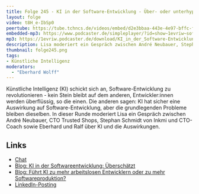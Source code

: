 ```yaml
---
title: Folge 245 - KI in der Software-Entwicklung - Über- oder unterhypt?
layout: folge
video: t8H_e-IbSp0
peertube: https://tube.tchncs.de/videos/embed/d2e3bbaa-443e-4e97-bffc-fb46391b607c
embedded-mp3: https://www.podcaster.de/simpleplayer/?id=show~1evriw~software-architektur-im-stream~pod-e2676f63c107244042cde008ac&v=1734714869
mp3: https://1evriw.podcaster.de/download/KI_in_der_Software-Entwicklung_Ueber-_oder_unterhypt.mp3
description: Lisa moderiert ein Gespräch zwischen André Neubauer, Stephan Schmidt, Eberhard und Ralf über KI und die Auswirkungen auf Software-Architekturen.
thumbnail: folge245.png
tags:
- Künstliche Intelligenz
moderators:
  - "Eberhard Wolff"
---
```


Künstliche Intelligenz (KI) schickt sich an, Software-Entwicklung zu
revolutionieren - kein Stein bleibt auf dem anderen, Entwickler:innen
werden überflüssig, so die einen. Die anderen sagen: KI hat sicher
eine Auswirkung auf Software-Entwicklung, aber die grundlegenden
Probleme bleiben dieselben. In dieser Runde moderiert Lisa ein
Gespräch zwischen André Neubauer, CTO Trusted Shops, Stephan Schmidt
von Inkmi und CTO-Coach sowie Eberhard und Ralf über KI und die
Auswirkungen. 


## Links

* [Chat](/sketchnotes/episode245.txt)
* [Blog: KI in der Softwareentwicklung: Überschätzt](https://www.heise.de/blog/KI-in-der-Softwareentwicklung-Ueberschaetzt-9336902.html)
* [Blog: Führt KI zu mehr arbeitslosen Entwicklern oder zu mehr Softwareproduktion?](https://www.heise.de/blog/Fuehrt-KI-zu-mehr-arbeitslosen-Entwicklern-oder-zu-mehr-Softwareproduktion-10189960.html)
* [LinkedIn-Posting](https://www.linkedin.com/posts/eberhardwolff_ai-in-software-development-overhyped-activity-7256945510601707520-mXbh)
